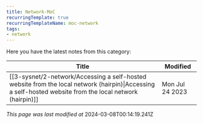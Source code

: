 ```yaml
---
title: Network-MoC
recurringTemplate: true
recurringTemplateName: moc-network
tags:
- network
---
```


Here you have the latest notes from this category:

| Title | Modified |
| ----------- | ------------ |
| [[3-sysnet/2-network/Accessing a self-hosted website from the local network (hairpin)\|Accessing a self-hosted website from the local network (hairpin)]] | Mon Jul 24 2023 |




*This page was last modified at* 2024-03-08T00:14:19.241Z 

